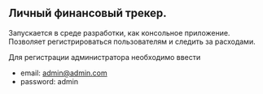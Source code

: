 ## Личный финансовый трекер.
Запускается в среде разработки, как консольное приложение.
Позволяет регистрироваться пользователям и следить за расходами.


Для регистрации администратора необходимо ввести 
- email: admin@admin.com
- password: admin
